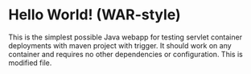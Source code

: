 Hello World! (WAR-style)
===============

This is the simplest possible Java webapp for testing servlet container deployments with maven project with trigger.  It should work on any container and requires no other dependencies or configuration.
This is modified file.
